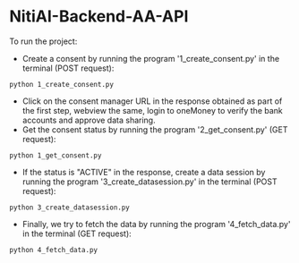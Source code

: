# NitiAI-Backend-AA-API
To run the project:
- Create a consent by running the program '1_create_consent.py' in the terminal (POST request):
```
python 1_create_consent.py
```
- Click on the consent manager URL in the response obtained as part of the first step, webview the same, login to oneMoney to verify the bank accounts and approve data sharing.
- Get the consent status by running the program '2_get_consent.py' (GET request):
```
python 1_get_consent.py
```
- If the status is "ACTIVE" in the response, create a data session by running the program '3_create_datasession.py' in the terminal (POST request):
```
python 3_create_datasession.py
```
- Finally, we try to fetch the data by running the program '4_fetch_data.py' in the terminal (GET request):
```
python 4_fetch_data.py
```
